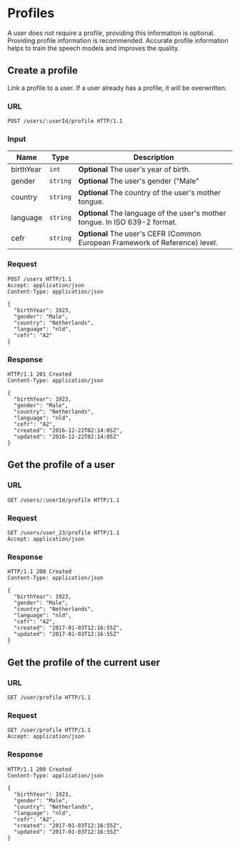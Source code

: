 # Profiles

A user does not require a profile, providing this information is optional.
Providing profile information is recommended. Accurate profile information
helps to train the speech models and improves the quality.

## Create a profile

Link a profile to a user. If a user already has a profile, it will be overwritten.

### URL

```http
POST /users/:userId/profile HTTP/1.1
```

### Input

Name         | Type       | Description
-------------|------------|------------
birthYear    | `int`      | **Optional** The user's year of birth.
gender       | `string`   | **Optional** The user's gender ("Male"|"Female").
country      | `string`   | **Optional** The country of the user's mother tongue.
language     | `string`   | **Optional** The language of the user's mother tongue. In ISO 639-2 format.
cefr         | `string`   | **Optional** The user's CEFR (Common European Framework of Reference) level.

### Request

```http
POST /users HTTP/1.1
Accept: application/json
Content-Type: application/json

{
  "birthYear": 1923,
  "gender": "Male",
  "country": "Netherlands",
  "language": "nld",
  "cefr": "A2"
}
```

### Response

```http
HTTP/1.1 201 Created
Content-Type: application/json

{
  "birthYear": 1923,
  "gender": "Male",
  "country": "Netherlands",
  "language": "nld",
  "cefr": "A2",
  "created": "2016-12-22T02:14:05Z",
  "updated": "2016-12-22T02:14:05Z"
}
```

## Get the profile of a user

### URL

```http
GET /users/:userId/profile HTTP/1.1
```

### Request

```http
GET /users/user_23/profile HTTP/1.1
Accept: application/json
```

### Response

```http
HTTP/1.1 200 Created
Content-Type: application/json

{
  "birthYear": 1923,
  "gender": "Male",
  "country": "Netherlands",
  "language": "nld",
  "cefr": "A2",
  "created": "2017-01-03T12:16:55Z",
  "updated": "2017-01-03T12:16:55Z"
}
```

## Get the profile of the current user

### URL

```http
GET /user/profile HTTP/1.1
```

### Request

```http
GET /user/profile HTTP/1.1
Accept: application/json
```

### Response

```http
HTTP/1.1 200 Created
Content-Type: application/json

{
  "birthYear": 1923,
  "gender": "Male",
  "country": "Netherlands",
  "language": "nld",
  "cefr": "A2",
  "created": "2017-01-03T12:16:55Z",
  "updated": "2017-01-03T12:16:55Z"
}
```



